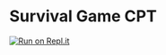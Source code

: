 # Survival Game CPT

[![Run on Repl.it](https://repl.it/badge/github/ICS2O-Gallo/survival-game)](https://repl.it/github/ICS2O-Gallo/survival-game)